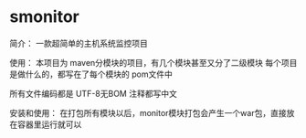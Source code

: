 # smonitor
简介：
一款超简单的主机系统监控项目

使用：
本项目为 maven分模块的项目，有几个模块甚至又分了二级模块
每个项目是做什么的，都写在了每个模块的 pom文件中

所有文件编码都是  UTF-8无BOM
注释都写中文

安装和使用：
在打包所有模块以后，monitor模块打包会产生一个war包，直接放在容器里运行就可以
